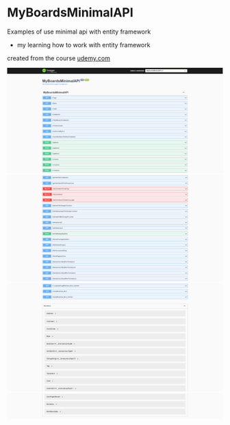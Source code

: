 # MyBoardsMinimalAPI
Examples of use minimal api with entity framework
- my learning how to work with entity framework

created from the course [udemy.com](https://www.udemy.com/course/c-net-entity-framework-core/ "C# .NET: Entity Framework (Core)+ praktyka")

![image1](https://github.com/OskarLewandowski/ImageLibrary/blob/master/ImageLibrary/MyBoardsMinimalAPI_images/1.png)
![image2](https://github.com/OskarLewandowski/ImageLibrary/blob/master/ImageLibrary/MyBoardsMinimalAPI_images/2.png)
![image3](https://github.com/OskarLewandowski/ImageLibrary/blob/master/ImageLibrary/MyBoardsMinimalAPI_images/3.png)
![image4](https://github.com/OskarLewandowski/ImageLibrary/blob/master/ImageLibrary/MyBoardsMinimalAPI_images/4.png)
